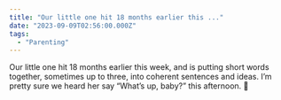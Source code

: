 ```yaml
---
title: "Our little one hit 18 months earlier this ..."
date: "2023-09-09T02:56:00.000Z"
tags: 
  - "Parenting"
---
```


Our little one hit 18 months earlier this week, and is putting short words together, sometimes up to three, into coherent sentences and ideas. I’m pretty sure we heard her say “What’s up, baby?” this afternoon. 🤣
